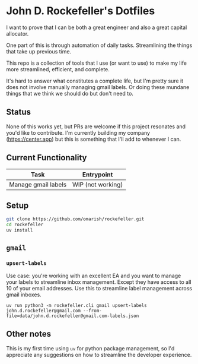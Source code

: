 # John D. Rockefeller's Dotfiles

I want to prove that I can be both a great engineer and also a great capital allocator.

One part of this is through automation of daily tasks. Streamlining the things that take up previous time.

This repo is a collection of tools that I use (or want to use) to make my life more streamlined, efficient, and complete.

It's hard to answer what constitutes a complete life, but I'm pretty sure it does not involve manually managing gmail labels. Or doing these mundane things that we think we should do but don't need to.

## Status

None of this works yet, but PRs are welcome if this project resonates and you'd like to contribute. I'm currently building my company (https://center.app) but this is something that I'll add to whenever I can.

## Current Functionality

| Task                | Entrypoint        |
| ------------------- | ----------------- |
| Manage gmail labels | WIP (not working) |


## Setup

```sh
git clone https://github.com/omarish/rockefeller.git
cd rockefeller
uv install
```

## `gmail`

### `upsert-labels`

Use case: you're working with an excellent EA and you want to manage your labels to streamline inbox management. Except they have access to all 10 of your email addresses. Use this to streamline label management across gmail inboxes.

```
uv run python3 -m rockefeller.cli gmail upsert-labels john.d.rockefeller@gmail.com --from-file=data/john.d.rockefeller@gmail.com-labels.json
```

## Other notes

This is my first time using `uv` for python package management, so I'd appreciate any suggestions on how to streamline the developer experience.